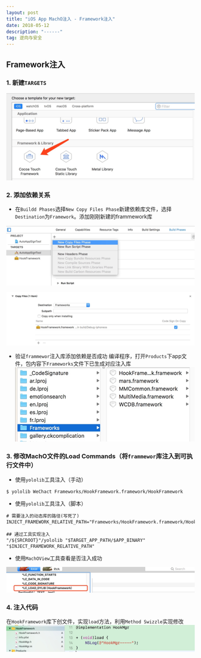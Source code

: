 ```yaml
---
layout: post
title: "iOS App MachO注入 - Framework注入"
date: 2018-05-12 
description: "------"
tag: 逆向与安全
---
```




## Framework注入

### 1. 新建`TARGETS`

![](/images/media/15261060178785.jpg)



### 2. 添加依赖关系

- 在`Buildd Phases`选择`New Copy Files Phase`新建依赖库文件，选择`Destination`为`Framework`。添加刚刚新建的frammework库

![](/images/media/15261060373930.jpg)


![](/images/media/15261060476522.jpg)


- 验证`frammewor`注入库添加依赖是否成功
编译程序，打开`Products`下app文件，包内容下`Frameworks`文件下已生成对应注入库
![](/images/media/15261060552263.jpg)



### 3. 修改MachO文件的Load Commands（将`frammewor`库注入到可执行文件中）

- 使用`yololib`工具注入（手动）

```
$ yololib WeChact Frameworks/HookFramework.framework/HookFramework
```


- 使用`yololib`工具注入（脚本）

```
# 需要注入的动态库的路径(写死了)
INJECT_FRAMEWORK_RELATIVE_PATH="Frameworks/HookFramework.framework/HookFramework"

## 通过工具实现注入
"/${SRCROOT}"/yololib "$TARGET_APP_PATH/$APP_BINARY" "$INJECT_FRAMEWORK_RELATIVE_PATH"
```

- 使用`MachOView`工具查看是否注入成功

![](/images/media/15261060749226.jpg)


### 4. 注入代码
在`HookFramework`库下创文件，实现`load`方法，利用`Method Swizzle`实现修改
![](/images/media/15261060810504.jpg)










